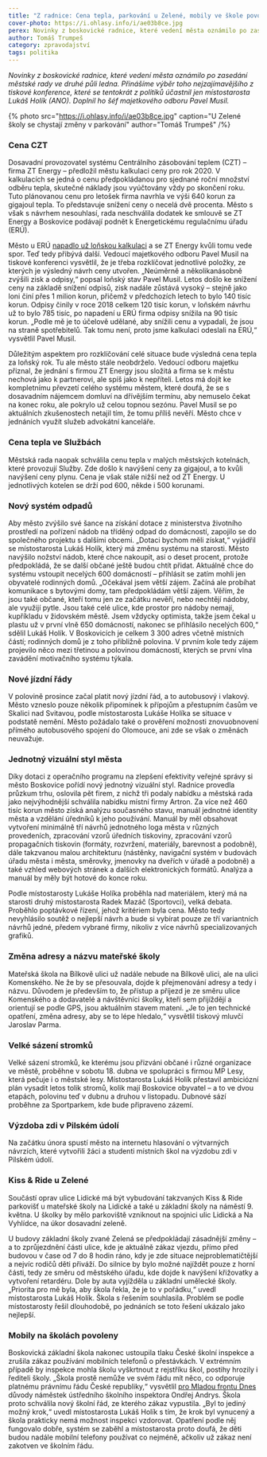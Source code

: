 ```yaml
---
title: "Z radnice: Cena tepla, parkování u Zelené, mobily ve škole povoleny"
cover-photo: https://i.ohlasy.info/i/ae03b8ce.jpg
perex: Novinky z boskovické radnice, které vedení města oznámilo po zasedání městské rady ve druhé půli ledna.
author: Tomáš Trumpeš
category: zpravodajství
tags: politika
---
```


*Novinky z boskovické radnice, které vedení města oznámilo po zasedání městské rady ve druhé půli ledna. Přinášíme výběr toho nejzajímavějšího z tiskové konference, které se tentokrát z politiků účastnil jen místostarosta Lukáš Holík (ANO). Doplnil ho šéf majetkového odboru Pavel Musil.*

{% photo src="https://i.ohlasy.info/i/ae03b8ce.jpg" caption="U Zelené školy se chystají změny v parkování" author="Tomáš Trumpeš" /%}

### Cena CZT

Dosavadní provozovatel systému Centrálního zásobování teplem (CZT) – firma ZT Energy – předložil městu kalkulaci ceny pro rok 2020. V kalkulacích se jedná o cenu předpokládanou pro sjednané roční množství odběru tepla, skutečné náklady jsou vyúčtovány vždy po skončení roku. Tuto plánovanou cenu pro letošek firma navrhla ve výši 640 korun za gigajoul tepla. To představuje snížení ceny o necelá dvě procenta. Město s však s návrhem nesouhlasí, rada neschválila dodatek ke smlouvě se ZT Energy a Boskovice podávají podnět k Energetickému regulačnímu úřadu (ERÚ).

Město u ERÚ [napadlo už loňskou kalkulaci](https://ohlasy.info/clanky/2019/06/czt-spor.html) a se ZT Energy kvůli tomu vede spor. Teď tedy přibývá další. Vedoucí majetkového odboru Pavel Musil na tiskové konferenci vysvětlil, že je třeba rozklíčovat jednotlivé položky, ze kterých je výsledný návrh ceny utvořen. „Neúměrně a několikanásobně zvýšili zisk a odpisy,“ popsal loňský stav Pavel Musil. Letos došlo ke snížení ceny na základě snížení odpisů, zisk nadále zůstává vysoký – stejně jako loni činí přes 1 milion korun, přičemž v předchozích letech to bylo 140 tisíc korun. Odpisy činily v roce 2018 celkem 120 tisíc korun, v loňském návrhu už to bylo 785 tisíc, po napadení u ERÚ firma odpisy snížila na 90 tisíc korun. „Podle mě je to účelově udělané, aby snížili cenu a vypadali, že jsou na straně spotřebitelů. Tak tomu není, proto jsme kalkulaci odeslali na ERÚ,“ vysvětlil Pavel Musil.

Důležitým aspektem pro rozklíčování celé situace bude výsledná cena tepla za loňský rok. Tu ale město stále neobdrželo. Vedoucí odboru majetku přiznal, že jednání s firmou ZT Energy jsou složitá a firma se k městu nechová jako k partnerovi, ale spíš jako k nepříteli. Letos má dojít ke kompletnímu převzetí celého systému městem, které doufá, že se s dosavadním nájemcem domluví na dřívějším termínu, aby nemuselo čekat na konec roku, ale pokrylo už celou topnou sezónu. Pavel Musil se po aktuálních zkušenostech netajil tím, že tomu příliš nevěří. Město chce v jednáních využít služeb advokátní kanceláře.

### Cena tepla ve Službách

Městská rada naopak schválila cenu tepla v malých městských kotelnách, které provozují Služby. Zde došlo k navýšení ceny za gigajoul, a to kvůli navýšení ceny plynu. Cena je však stále nižší než od ZT Energy. U jednotlivých kotelen se drží pod 600, někde i 500 korunami.

### Nový systém odpadů

Aby město zvýšilo své šance na získání dotace z ministerstva životního prostředí na pořízení nádob na tříděný odpad do domácností, zapojilo se do společného projektu s dalšími obcemi. „Dotaci bychom měli získat,“ vyjádřil se místostarosta Lukáš Holík, který má změnu systému na starosti. Město navýšilo nožství nádob, které chce nakoupit, asi o deset procent, protože předpokládá, že se další občané ještě budou chtít přidat. Aktuálně chce do systému vstoupit necelých 600 domácností – přihlásit se zatím mohli jen obyvatelé rodinných domů. „Očekával jsem větší zájem. Začíná ale probíhat komunikace s bytovými domy, tam předpokládám větší zájem. Věřím, že jsou také občané, kteří tomu jen ze začátku nevěří, nebo nechtějí nádoby, ale využijí pytle. Jsou také celé ulice, kde prostor pro nádoby nemají, kupříkladu v židovském městě. Jsem vždycky optimista, takže jsem čekal u plastu už v první vlně 650 domácností, nakonec se přihlásilo necelých 600,“ sdělil Lukáš Holík. V Boskovicích je celkem 3 300 adres včetně místních částí; rodinných domů je z toho přibližně polovina. V prvním kole tedy zájem projevilo něco mezi třetinou a polovinou domácností, kterých se první vlna zavádění motivačního systému týkala.

### Nové jízdní řády

V polovině prosince začal platit nový jízdní řád, a to autobusový i vlakový. Město vzneslo pouze několik připomínek k přípojům a přestupním časům ve Skalici nad Svitavou, podle místostarosta Lukáše Holíka se situace v podstatě nemění. Město požádalo také o prověření možnosti znovuobnovení přímého autobusového spojení do Olomouce, ani zde se však o změnách neuvažuje.

### Jednotný vizuální styl města

Díky dotaci z operačního programu na zlepšení efektivity veřejné správy si město Boskovice pořídí nový jednotný vizuální styl. Radnice provedla průzkum trhu, oslovila pět firem, z nichž tři podaly nabídku a městská rada jako nejvýhodnější schválila nabídku místní firmy Artron. Za více než 460 tisíc korun město získá analýzu současného stavu, manuál jednotné identity města a vzdělání úředníků k jeho používání. Manuál by měl obsahovat vytvoření minimálně tří návrhů jednotného loga města v různých provedeních, zpracování vzorů úředních tiskoviny, zpracování vzorů propagačních tiskovin (formáty, rozvržení, materiály, barevnost a podobně), dále takzvanou malou architekturu (nástěnky, navigační systém v budovách úřadu města i města, směrovky, jmenovky na dveřích v úřadě a podobně) a také vzhled webových stránek a dalších elektronických formátů. Analýza a manuál by měly být hotové do konce roku.

Podle místostarosty Lukáše Holíka proběhla nad materiálem, který má na starosti druhý místostarosta Radek Mazáč (Sportovci), velká debata. Proběhlo poptávkové řízení, jehož kritériem byla cena. Město tedy nevyhlásilo soutěž o nejlepší návrh a bude si vybírat pouze ze tří variantních návrhů jedné, předem vybrané firmy, nikoliv z více návrhů specializovaných grafiků.

### Změna adresy a názvu mateřské školy

Mateřská škola na Bílkově ulici už nadále nebude na Bílkově ulici, ale na ulici Komenského. Ne že by se přesouvala, dojde k přejmenování adresy a tedy i názvu. Důvodem je především to, že přístup a příjezd je ze směru ulice Komenského a dodavatelé a návštěvníci školky, kteří sem přijíždějí a orientují se podle GPS, jsou aktuálním stavem mateni. „Je to jen technické opatření, změna adresy, aby se to lépe hledalo,“ vysvětlil tiskový mluvčí Jaroslav Parma.

### Velké sázení stromků

Velké sázení stromků, ke kterému jsou přizváni občané i různé organizace ve městě, proběhne v sobotu 18. dubna ve spolupráci s firmou MP Lesy, která pečuje i o městské lesy. Místostarosta Lukáš Holík přestavil ambiciózní plán vysadit letos tolik stromů, kolik mají Boskovice obyvatel – a to ve dvou etapách, polovinu teď v dubnu a druhou v listopadu. Dubnové sází proběhne za Sportparkem, kde bude připraveno zázemí.

### Výzdoba zdi v Pilském údolí

Na začátku února spustí město na internetu hlasování o výtvarných návrzích, které vytvořili žáci a studenti místních škol na výzdobu zdi v Pilském údolí.

### Kiss & Ride u Zelené

Součástí oprav ulice Lidické má být vybudování takzvaných Kiss & Ride parkovišť u mateřské školy na Lidické a také u základní školy na náměstí 9. května. U školky by mělo parkoviště vzniknout na spojnici ulic Lidická a Na Vyhlídce, na úkor dosavadní zeleně.

U budovy základní školy zvané Zelená se předpokládají zásadnější změny – a to zprůjezdnění části ulice, kde je aktuálně zákaz vjezdu, přímo před budovou v čase od 7 do 8 hodin ráno, kdy je zde situace nejproblematičtější a nejvíc rodičů děti přiváží. Do silnice by bylo možné najíždět pouze z horní části, tedy ze směru od městského úřadu, kde dojde k navýšení křižovatky a vytvoření retardéru. Dole by auta vyjížděla u základní umělecké školy. „Priorita pro mě byla, aby škola řekla, že je to v pořádku,“ uvedl místostarosta Lukáš Holík. Škola s řešením souhlasila. Problém se podle místostarosty řešil dlouhodobě, po jednáních se toto řešení ukázalo jako nejlepší.

### Mobily na školách povoleny

Boskovická základní škola nakonec ustoupila tlaku České školní inspekce a zrušila zákaz používání mobilních telefonů o přestávkách. V extrémním případě by inspekce mohla školu vyškrtnout z rejstříku škol, postihy hrozily i řediteli školy. „Škola prostě nemůže ve svém řádu mít něco, co odporuje platnému právnímu řádu České republiky,“ vysvětlil [pro Mladou frontu Dnes](https://www.idnes.cz/brno/zpravy/mobily-zakaz-skola-boskovice-zmena-povoleni.A200124_528611_brno-zpravy_mos1) důvody náměstek ústředního školního inspektora Ondřej Andrys. Škola proto schválila nový školní řád, ze kterého zákaz vypustila. „Byl to jediný možný krok,“ uvedl místostarosta Lukáš Holík s tím, že krok byl vynucený a škola prakticky nemá možnost inspekci vzdorovat. Opatření podle něj fungovalo dobře, systém se zaběhl a místostarosta proto doufá, že děti budou nadále mobilní telefony používat co nejméně, ačkoliv už zákaz není zakotven ve školním řádu.
